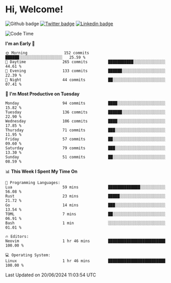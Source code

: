   # Hi, Welcome!
  ![Github badge](https://img.shields.io/github/followers/kraken-afk.svg?style=social&label=Follow&maxAge=2592000)
  [![Twitter badge](https://img.shields.io/badge/-Twitter-00acee?style=flat-square&logo=Twitter&logoColor=white)](https://twitter.com/trshppl)
  [![Linkedin badge](https://img.shields.io/badge/LinkedIn-0077B5?style=flat-square&logo=linkedin&logoColor=white)](https://www.linkedin.com/in/noveanrer)
<!--START_SECTION:waka-->
![Code Time](http://img.shields.io/badge/Code%20Time-231%20hrs%2038%20mins-blue)

**I'm an Early 🐤** 

```text
🌞 Morning                152 commits         ██████░░░░░░░░░░░░░░░░░░░   25.59 % 
🌆 Daytime                265 commits         ███████████░░░░░░░░░░░░░░   44.61 % 
🌃 Evening                133 commits         ██████░░░░░░░░░░░░░░░░░░░   22.39 % 
🌙 Night                  44 commits          ██░░░░░░░░░░░░░░░░░░░░░░░   07.41 % 
```
📅 **I'm Most Productive on Tuesday** 

```text
Monday                   94 commits          ████░░░░░░░░░░░░░░░░░░░░░   15.82 % 
Tuesday                  136 commits         ██████░░░░░░░░░░░░░░░░░░░   22.90 % 
Wednesday                106 commits         ████░░░░░░░░░░░░░░░░░░░░░   17.85 % 
Thursday                 71 commits          ███░░░░░░░░░░░░░░░░░░░░░░   11.95 % 
Friday                   57 commits          ██░░░░░░░░░░░░░░░░░░░░░░░   09.60 % 
Saturday                 79 commits          ███░░░░░░░░░░░░░░░░░░░░░░   13.30 % 
Sunday                   51 commits          ██░░░░░░░░░░░░░░░░░░░░░░░   08.59 % 
```


📊 **This Week I Spent My Time On** 

```text
💬 Programming Languages: 
Lua                      59 mins             ██████████████░░░░░░░░░░░   56.08 % 
Rust                     23 mins             █████░░░░░░░░░░░░░░░░░░░░   21.72 % 
Go                       14 mins             ███░░░░░░░░░░░░░░░░░░░░░░   13.54 % 
TOML                     7 mins              ██░░░░░░░░░░░░░░░░░░░░░░░   06.91 % 
Bash                     1 min               ░░░░░░░░░░░░░░░░░░░░░░░░░   01.01 % 

🔥 Editors: 
Neovim                   1 hr 46 mins        █████████████████████████   100.00 % 

💻 Operating System: 
Linux                    1 hr 46 mins        █████████████████████████   100.00 % 
```


 Last Updated on 20/06/2024 11:03:54 UTC
<!--END_SECTION:waka-->